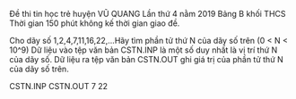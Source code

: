 Đề thi tin học trẻ huyện VŨ QUANG
Lần thứ 4 nằm 2019
Bảng B khối THCS
Thời gian 150 phút không kế thời gian giao đề.

Cho dãy số 1,2,4,7,11,16,22,...Hãy tìm phần tử thứ N của dãy số trên (0 < N < 10^9)
Dữ liệu vào tệp văn bản CSTN.INP là một số duy nhất là vị trí thứ N của dãy số.
Dữ liệu ra tệp văn bản CSTN.OUT ghi giá trị của phần tử thứ N của dãy số trên.

CSTN.INP            CSTN.OUT
7                   22